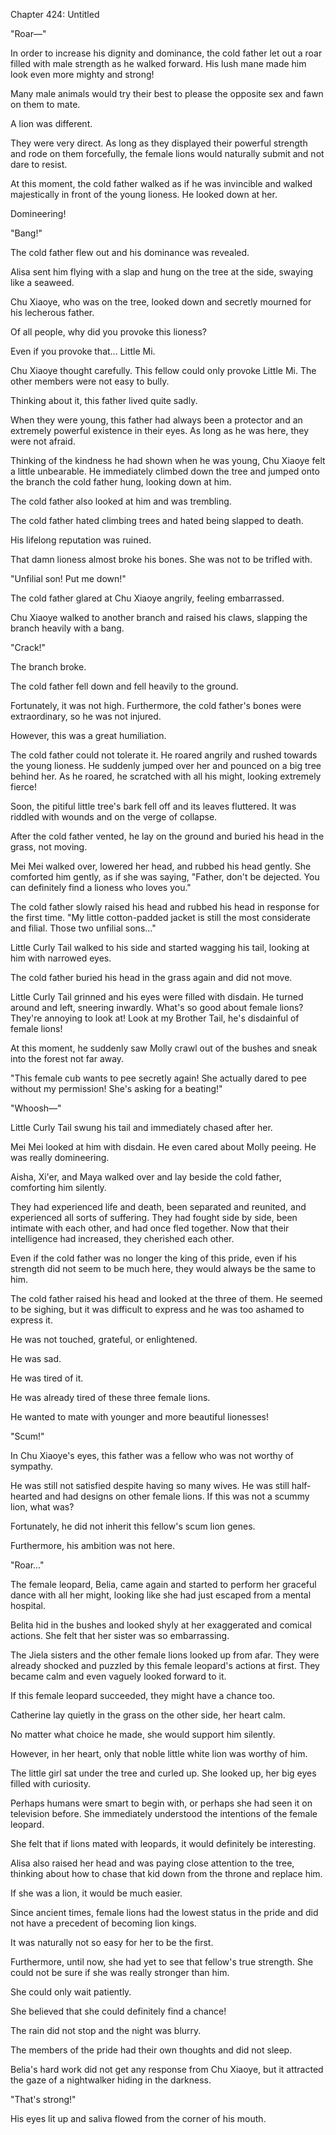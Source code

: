 Chapter 424: Untitled

"Roar—"

In order to increase his dignity and dominance, the cold father let out a roar filled with male strength as he walked forward. His lush mane made him look even more mighty and strong\!

Many male animals would try their best to please the opposite sex and fawn on them to mate.

A lion was different.

They were very direct. As long as they displayed their powerful strength and rode on them forcefully, the female lions would naturally submit and not dare to resist.

At this moment, the cold father walked as if he was invincible and walked majestically in front of the young lioness. He looked down at her.

Domineering\!

"Bang\!"

The cold father flew out and his dominance was revealed.

Alisa sent him flying with a slap and hung on the tree at the side, swaying like a seaweed.

Chu Xiaoye, who was on the tree, looked down and secretly mourned for his lecherous father.

Of all people, why did you provoke this lioness?

Even if you provoke that… Little Mi.

Chu Xiaoye thought carefully. This fellow could only provoke Little Mi. The other members were not easy to bully.

Thinking about it, this father lived quite sadly.

When they were young, this father had always been a protector and an extremely powerful existence in their eyes. As long as he was here, they were not afraid.

Thinking of the kindness he had shown when he was young, Chu Xiaoye felt a little unbearable. He immediately climbed down the tree and jumped onto the branch the cold father hung, looking down at him.

The cold father also looked at him and was trembling.

The cold father hated climbing trees and hated being slapped to death.

His lifelong reputation was ruined.

That damn lioness almost broke his bones. She was not to be trifled with.

"Unfilial son\! Put me down\!"

The cold father glared at Chu Xiaoye angrily, feeling embarrassed.

Chu Xiaoye walked to another branch and raised his claws, slapping the branch heavily with a bang.

"Crack\!"

The branch broke.

The cold father fell down and fell heavily to the ground.

Fortunately, it was not high. Furthermore, the cold father's bones were extraordinary, so he was not injured.

However, this was a great humiliation.

The cold father could not tolerate it. He roared angrily and rushed towards the young lioness. He suddenly jumped over her and pounced on a big tree behind her. As he roared, he scratched with all his might, looking extremely fierce\!

Soon, the pitiful little tree's bark fell off and its leaves fluttered. It was riddled with wounds and on the verge of collapse.

After the cold father vented, he lay on the ground and buried his head in the grass, not moving.

Mei Mei walked over, lowered her head, and rubbed his head gently. She comforted him gently, as if she was saying, "Father, don't be dejected. You can definitely find a lioness who loves you."

The cold father slowly raised his head and rubbed his head in response for the first time. "My little cotton-padded jacket is still the most considerate and filial. Those two unfilial sons…"

Little Curly Tail walked to his side and started wagging his tail, looking at him with narrowed eyes.

The cold father buried his head in the grass again and did not move.

Little Curly Tail grinned and his eyes were filled with disdain. He turned around and left, sneering inwardly. What's so good about female lions? They're annoying to look at\! Look at my Brother Tail, he's disdainful of female lions\!

At this moment, he suddenly saw Molly crawl out of the bushes and sneak into the forest not far away.

"This female cub wants to pee secretly again\! She actually dared to pee without my permission\! She's asking for a beating\!"

"Whoosh—"

Little Curly Tail swung his tail and immediately chased after her.

Mei Mei looked at him with disdain. He even cared about Molly peeing. He was really domineering.

Aisha, Xi'er, and Maya walked over and lay beside the cold father, comforting him silently.

They had experienced life and death, been separated and reunited, and experienced all sorts of suffering. They had fought side by side, been intimate with each other, and had once fled together. Now that their intelligence had increased, they cherished each other.

Even if the cold father was no longer the king of this pride, even if his strength did not seem to be much here, they would always be the same to him.

The cold father raised his head and looked at the three of them. He seemed to be sighing, but it was difficult to express and he was too ashamed to express it.

He was not touched, grateful, or enlightened.

He was sad.

He was tired of it.

He was already tired of these three female lions.

He wanted to mate with younger and more beautiful lionesses\!

"Scum\!"

In Chu Xiaoye's eyes, this father was a fellow who was not worthy of sympathy.

He was still not satisfied despite having so many wives. He was still half-hearted and had designs on other female lions. If this was not a scummy lion, what was?

Fortunately, he did not inherit this fellow's scum lion genes.

Furthermore, his ambition was not here.

"Roar…"

The female leopard, Belia, came again and started to perform her graceful dance with all her might, looking like she had just escaped from a mental hospital.

Belita hid in the bushes and looked shyly at her exaggerated and comical actions. She felt that her sister was so embarrassing.

The Jiela sisters and the other female lions looked up from afar. They were already shocked and puzzled by this female leopard's actions at first. They became calm and even vaguely looked forward to it.

If this female leopard succeeded, they might have a chance too.

Catherine lay quietly in the grass on the other side, her heart calm.

No matter what choice he made, she would support him silently.

However, in her heart, only that noble little white lion was worthy of him.

The little girl sat under the tree and curled up. She looked up, her big eyes filled with curiosity.

Perhaps humans were smart to begin with, or perhaps she had seen it on television before. She immediately understood the intentions of the female leopard.

She felt that if lions mated with leopards, it would definitely be interesting.

Alisa also raised her head and was paying close attention to the tree, thinking about how to chase that kid down from the throne and replace him.

If she was a lion, it would be much easier.

Since ancient times, female lions had the lowest status in the pride and did not have a precedent of becoming lion kings.

It was naturally not so easy for her to be the first.

Furthermore, until now, she had yet to see that fellow's true strength. She could not be sure if she was really stronger than him.

She could only wait patiently.

She believed that she could definitely find a chance\!

The rain did not stop and the night was blurry.

The members of the pride had their own thoughts and did not sleep.

Belia's hard work did not get any response from Chu Xiaoye, but it attracted the gaze of a nightwalker hiding in the darkness.

"That's strong\!"

His eyes lit up and saliva flowed from the corner of his mouth.